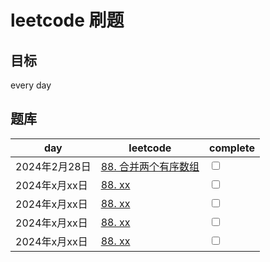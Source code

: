 # leetcode 刷题

## 目标
every day

## 题库

day | leetcode                                                                                                                   | complete 
--- |----------------------------------------------------------------------------------------------------------------------------| ---    
2024年2月28日 | [88. 合并两个有序数组](https://leetcode.cn/problems/merge-sorted-array/description/?envType=study-plan-v2&envId=top-interview-150) | <input type="checkbox">
2024年x月xx日 | [88. xx]()                                                                                                                 | <input type="checkbox">
2024年x月xx日 | [88. xx]()                                                                                                                 | <input type="checkbox">
2024年x月xx日 | [88. xx]()                                                                                                                 | <input type="checkbox">
2024年x月xx日 | [88. xx]()                                                                                                                 | <input type="checkbox">
